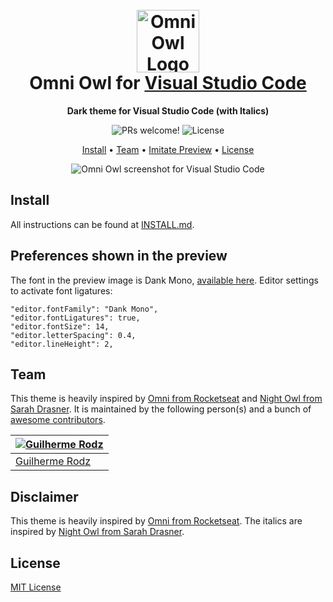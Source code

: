 <h1 align="center">
  <br>
  <img src="https://i.imgur.com/SjQM9jP.png" alt="Omni Owl Logo" width="100">
  <br>
  Omni Owl for <a href="https://code.visualstudio.com/">Visual Studio Code</a>
  <br>
</h1>

<p align="center">
  <strong>Dark theme for Visual Studio Code (with Italics)</strong>
</p>

<p align="center">
  <img src="https://img.shields.io/badge/PRs-welcome-%23DA70D6.svg" alt="PRs welcome!" />

  <img alt="License" src="https://img.shields.io/badge/license-MIT-%23DA70D6">
</p>

<p align="center">
  <a href="#install">Install</a> •
  <a href="#team">Team</a> •
  <a href="#preferences-shown-in-the-preview">Imitate Preview</a> •
  <a href="#license">License</a>
</p>

<p align="center">
  <img alt="Omni Owl screenshot for Visual Studio Code" src="https://i.imgur.com/TGiaVqb.png">
</p>

## Install

All instructions can be found at [INSTALL.md](./INSTALL.md).

## Preferences shown in the preview

The font in the preview image is Dank Mono, [available here](https://dank.sh/). Editor settings to activate font ligatures:

```
"editor.fontFamily": "Dank Mono",
"editor.fontLigatures": true,
"editor.fontSize": 14,
"editor.letterSpacing": 0.4,
"editor.lineHeight": 2,
```

## Team

This theme is heavily inspired by [Omni from Rocketseat](https://github.com/getomni/visual-studio-code) and [Night Owl from Sarah Drasner](https://github.com/sdras/night-owl-vscode-theme).
It is maintained by the following person(s) and a bunch of [awesome contributors](https://github.com/guilhermerodz/omni-owl/graphs/contributors).

| [![Guilherme Rodz](https://github.com/guilhermerodz.png?size=100)](https://github.com/guilhermerodz)  |
| ----------------------------------------------------------------------------------------------------- |
| [Guilherme Rodz](https://github.com/guilhermerodz)                                                    |

## Disclaimer

This theme is heavily inspired by [Omni from Rocketseat](https://github.com/getomni/visual-studio-code).
The italics are inspired by [Night Owl from Sarah Drasner](https://github.com/sdras/night-owl-vscode-theme).

## License

[MIT License](./LICENSE.md)
